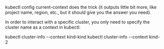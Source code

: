 
kubectl config current-context does the trick (it outputs little bit more, like project name, region, etc., but it should give you the answer you need).


In order to interact with a specific cluster, you only need to specify the cluster name as a context in kubectl:

kubectl cluster-info --context kind-kind
kubectl cluster-info --context kind-2